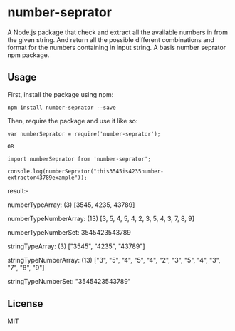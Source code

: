 # number-seprator

A Node.js package that check and extract all the available numbers in from the given string. And return all the possible different combinations and format for the numbers containing in input string.
A basis number seprator npm package.


## Usage

First, install the package using npm:

    npm install number-seprator --save

Then, require the package and use it like so:

    var numberSeprator = require('number-seprator');

    OR

    import numberSeprator from 'number-seprator';

    console.log(numberSeprator("this3545is4235number-extractor43789example")); 
   result:-

   numberTypeArray: (3) [3545, 4235, 43789]

   numberTypeNumberArray: (13) [3, 5, 4, 5, 4, 2, 3, 5, 4, 3, 7, 8, 9]

   numberTypeNumberSet: 3545423543789

   stringTypeArray: (3) ["3545", "4235", "43789"]

   stringTypeNumberArray: (13) ["3", "5", "4", "5", "4", "2", "3", "5", "4", "3", "7", "8", "9"]

   stringTypeNumberSet: "3545423543789"


## License

MIT